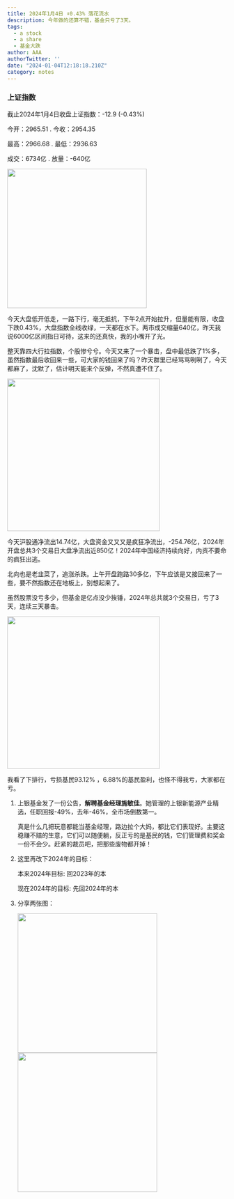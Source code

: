 ```yaml
---
title: 2024年1月4日 ⬇️0.43% 落花流水
description: 今年做的还算不错，基金只亏了3天。
tags:
  - a stock
  - a share
  - 基金大跌
author: AAA
authorTwitter: ''
date: "2024-01-04T12:18:18.210Z"
category: notes
---
```


### 上证指数

截止2024年1月4日收盘上证指数：<span class="font-semibold text-g-5">-12.9 (-0.43%)</span>

今开：<span class="font-semibold text-g-5">2965.51</span> . 今收：<span class="font-semibold text-g-5">2954.35</span>

最高：<span class="font-semibold text-g-5">2966.68</span> . 最低：<span class="font-semibold text-g-6">2936.63</span>

成交：<span class="font-semibold">6734亿</span> . 放量：<span class="font-semibold text-g-7">-640亿</span>

<img src="/images/uploads/2024-01/20240104-zs-sh.png" style="width: 320px;">

今天大盘低开低走，一路下行，毫无抵抗，下午2点开始拉升，但量能有限，收盘下跌0.43%，大盘指数全线收绿，一天都在水下。两市成交缩量640亿，昨天我说6000亿区间指日可待，这来的还真快，我的小嘴开了光。

整天靠四大行拉指数，个股惨兮兮。今天又来了一个暴击，盘中最低跌了1%多，虽然指数最后收回来一些，可大家的钱回来了吗？昨天群里已经骂骂咧咧了，今天都麻了，沈默了，估计明天能来个反弹，不然真遭不住了。

<img src="/images/uploads/2024-01/20240104-zs-global.png" style="width: 350px">

今天沪股通净流出<span class="font-semibold text-g-5">14.74亿</span>，大盘资金又又又是疯狂净流出，<span class="font-semibold text-g-7">-254.76亿</span>，2024年开盘总共3个交易日大盘净流出近<span class="font-semibold text-g-7">850亿</span>！2024年中国经济持续向好，内资不要命的疯狂出逃。

北向也是老韭菜了，追涨杀跌。上午开盘跑路30多亿，下午应该是又接回来了一些，要不然指数还在地板上，别想起来了。

虽然股票没亏多少，但基金是亿点没少挨锤，2024年总共就3个交易日，亏了3天，连续三天暴击。

<img src="/images/uploads/2024-01/20240104-fund.png" style="width: 350px;">

我看了下排行，亏损基民93.12% ，6.88%的基民盈利，也怪不得我亏，大家都在亏。

1. 上银基金发了一份公告，**解聘基金经理施敏佳**。她管理的上银新能源产业精选，任职回报-49%，去年-46%，全市场倒数第一。
   
   真是什么几把玩意都能当基金经理，路边拉个大妈，都比它们表现好。主要这稳赚不赔的生意，它们可以随便躺，反正亏的是基民的钱，它们管理费和奖金一份不会少。赶紧的裁员吧，把那些废物都开掉！

2. 这里再改下2024年的目标：
   
   本来2024年目标: 回2023年的本
   
   现在2024年的目标: 先回2024年的本

3. 分享两张图：
   
   <img src="/images/uploads/2024-01/20240104-pic-1.jpg" style="width: 320px;">

   <img src="/images/uploads/2024-01/20240104-pic-2.jpg" style="width: 320px;">